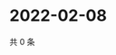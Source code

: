 # 2022-02-08

共 0 条

<!-- BEGIN WEIBO -->
<!-- 最后更新时间 Tue Feb 08 2022 01:11:21 GMT+0800 (China Standard Time) -->

<!-- END WEIBO -->
